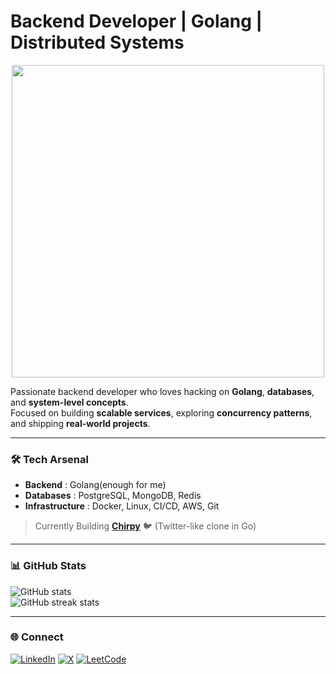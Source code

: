 # Backend Developer | Golang | Distributed Systems

<p align="center">
  <img src="https://media.giphy.com/media/L8K62iTDkzGX6/giphy.gif" width="500"/>
</p>

Passionate backend developer who loves hacking on **Golang**, **databases**, and **system-level concepts**.  
Focused on building **scalable services**, exploring **concurrency patterns**, and shipping **real-world projects**.  

---

### 🛠 Tech Arsenal
- **Backend** : Golang(enough for me)
- **Databases** : PostgreSQL, MongoDB, Redis  
- **Infrastructure** : Docker, Linux, CI/CD, AWS, Git 

> Currently Building [**Chirpy**](https://github.com/Cheemx/chirpy) 🐦 (Twitter-like clone in Go)

---

### 📊 GitHub Stats
![GitHub stats](https://github-readme-stats.vercel.app/api?username=cheemx&show_icons=true&count_private=true&theme=radical)  
![GitHub streak stats](https://streak-stats.demolab.com/?user=cheemx&theme=radical)  

---

### 🌐 Connect
[![LinkedIn](https://img.shields.io/badge/LinkedIn-0A66C2?style=for-the-badge&logo=linkedin&logoColor=white)](https://linkedin.com/in/chinmay-mahajan-104b18229)
[![X](https://img.shields.io/badge/Twitter-1DA1F2?style=for-the-badge&logo=twitter&logoColor=white)](https://x.com/cheems_exo)
[![LeetCode](https://img.shields.io/badge/LeetCode-FFA116?style=for-the-badge&logo=leetcode&logoColor=white)](https://leetcode.com/myself_cm_)
